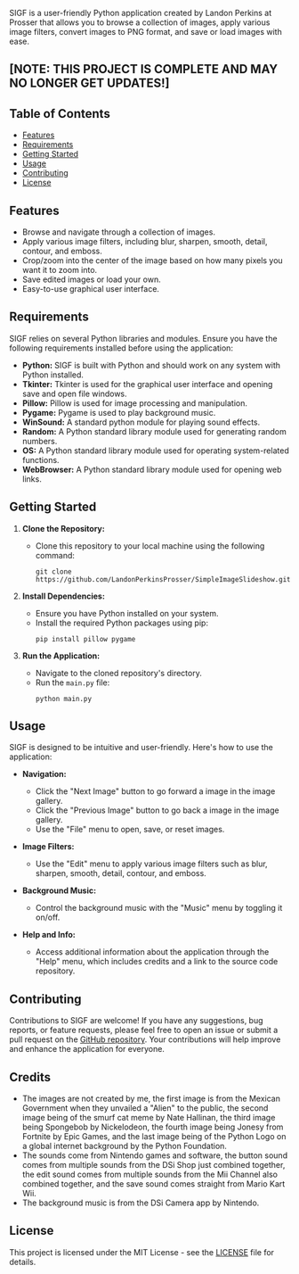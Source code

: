 SIGF is a user-friendly Python application created by Landon Perkins at Prosser that allows you to browse a collection of images, apply various image filters, convert images to PNG format, and save or load images with ease.
## [NOTE: THIS PROJECT IS COMPLETE AND MAY NO LONGER GET UPDATES!]
## Table of Contents

- [Features](#features)
- [Requirements](#requirements)
- [Getting Started](#getting-started)
- [Usage](#usage)
- [Contributing](#contributing)
- [License](#license)

## Features

- Browse and navigate through a collection of images.
- Apply various image filters, including blur, sharpen, smooth, detail, contour, and emboss.
- Crop/zoom into the center of the image based on how many pixels you want it to zoom into.
- Save edited images or load your own.
- Easy-to-use graphical user interface.

## Requirements

SIGF relies on several Python libraries and modules. Ensure you have the following requirements installed before using the application:

- **Python:** SIGF is built with Python and should work on any system with Python installed.
- **Tkinter:** Tkinter is used for the graphical user interface and opening save and open file windows.
- **Pillow:** Pillow is used for image processing and manipulation.
- **Pygame:** Pygame is used to play background music.
- **WinSound:** A standard python module for playing sound effects.
- **Random:** A Python standard library module used for generating random numbers.
- **OS:** A Python standard library module used for operating system-related functions.
- **WebBrowser:** A Python standard library module used for opening web links.

## Getting Started

1. **Clone the Repository:**
   - Clone this repository to your local machine using the following command:
     ```shell
     git clone https://github.com/LandonPerkinsProsser/SimpleImageSlideshow.git
     ```

2. **Install Dependencies:**
   - Ensure you have Python installed on your system.
   - Install the required Python packages using pip:
     ```shell
     pip install pillow pygame
     ```

3. **Run the Application:**
   - Navigate to the cloned repository's directory.
   - Run the `main.py` file:
     ```shell
     python main.py
     ```

## Usage

SIGF is designed to be intuitive and user-friendly. Here's how to use the application:

- **Navigation:**
  - Click the "Next Image" button to go forward a image in the image gallery.
  - Click the "Previous Image" button to go back a image in the image gallery.
  - Use the "File" menu to open, save, or reset images.

- **Image Filters:**
  - Use the "Edit" menu to apply various image filters such as blur, sharpen, smooth, detail, contour, and emboss.

- **Background Music:**
  - Control the background music with the "Music" menu by toggling it on/off.

- **Help and Info:**
  - Access additional information about the application through the "Help" menu, which includes credits and a link to the source code repository.

## Contributing

Contributions to SIGF are welcome! If you have any suggestions, bug reports, or feature requests, please feel free to open an issue or submit a pull request on the [GitHub repository](https://github.com/LandonPerkinsProsser/SimpleImageSlideshow). Your contributions will help improve and enhance the application for everyone.

## Credits

- The images are not created by me, the first image is from the Mexican Government when they unvailed a "Alien" to the public, the second image being of the smurf cat meme by Nate Hallinan, the third image being Spongebob by Nickelodeon, the fourth image being Jonesy from Fortnite by Epic Games, and the last image being of the Python Logo on a global internet background by the Python Foundation.
- The sounds come from Nintendo games and software, the button sound comes from multiple sounds from the DSi Shop just combined together, the edit sound comes from multiple sounds from the Mii Channel also combined together, and the save sound comes straight from Mario Kart Wii.
- The background music is from the DSi Camera app by Nintendo.

## License

This project is licensed under the MIT License - see the [LICENSE](LICENSE) file for details.
